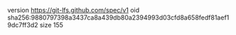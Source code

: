 version https://git-lfs.github.com/spec/v1
oid sha256:9880797398a3437ca8a439db80a2394993d03cfd8a658fedf81aef19dc7ff3d2
size 155
